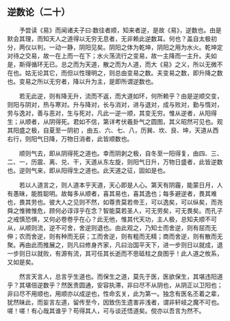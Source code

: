 ## 逆数论（二十）


&emsp;&emsp;予尝读《易》而闻诸夫子曰∶数往者顺，知来者逆，是故《易》，逆数也。由是默会其理，而知天人之道得以无穷无息者，无非赖此逆数耳。何也？盖自太极初分，两仪以判，一动一静，阴阳见矣。阴阳之体为乾坤，阴阳之用为水火。乾坤定对待之交易，故一在上而一在下；水火荡流行之变易，故一主降而一主升。夫如是，斯得循环无已。总之而为天道，散之而为人道，而大《易》之义，所以无微不在也。姑无论其它，而但以性理明之，则总由变易之数。夫变易之数，即升降之数也。变易之所以无穷者，降以升为主，是即所谓逆数也。

&emsp;&emsp;若无此逆，则有降无升，流而不返，而大道如环，何所赖乎？由是逆顺交变，则阳与阴对，热与寒对。升与降对，长与消对，进与退对，成与败对，勤与惰对，劳与逸对，善与恶对，生与死对，凡此一逆一顺，其变无穷。惟从逆者，从阳得生；从顺者，从阴得死。君如不信，第详考伏羲卦气之圆图，其义昭然可见也。观其阳盛之极，自夏至一阴初 ，由五、六、七、八，历巽、坎、艮、坤，天道从西右行，则阳气日降，万物日消者，此皆顺数也。

&emsp;&emsp;顺则气去，即从阴得死之道也。幸而阴剥之极，自冬至一阳得复，由四、三、二、一，历震、离、兑、干，天道从东左旋，则阳气日升，万物日盛者，此皆逆数也。逆则气来，即从阳得生之道也。此天道之征，固如是也。

&emsp;&emsp;若以人道言之，则人道本乎天道，天心即是人心。第天有阴霾，能蒙日月，人有愚昧，能胜聪明。故每多从顺者，喜其易也，喜其逸也；每多避逆者，畏其难也，畏其劳也。彼大人之见则不然，如尊贵莫若帝王，可以逸矣，可以纵矣，而尧舜之惟微惟危，顾何必谆谆乎在念？智能莫若圣人，可无劳矣，可无畏矣。而孔子之戒慎恐惧，又何必卷卷乎在心？此无他，惟其代天功，主人极，总知夫顺不可从，从顺则流，逆不可舍，舍逆则退也。由此观之，乃知士而舍逆，则有屈而无伸；农而舍逆，则有种而无获；工而舍逆，则有粗而无精；商而舍逆，则有散而无聚。再由此而推展之，则凡曰修身齐家，凡曰治国平天下，进一步则日以就成，退一步则日以就败，有源有流，其可任其长逝而不思砥柱之良图乎！此人道之攸系，又如是矣。

&emsp;&emsp;然言天言人，总言乎生道也。而保生之道，莫先于医，医欲保生，其堪违阳道乎？其堪倍逆数乎？然医贵圆通，安容执滞，非曰尽不从阴也，从阴正以卫阳也；非曰尽不用顺也，用顺亦以成逆也，性命玄关，此为第一。独念有医名丕着之辈，犹然昧此，而妄言左道，留传至今，因致伤生遗害非浅者，谓非轩岐之魔不可也。嗟！嗟！有心哉其谁乎？苟得其人，可与谈还悟道矣。傥亦以吾言为然不。

